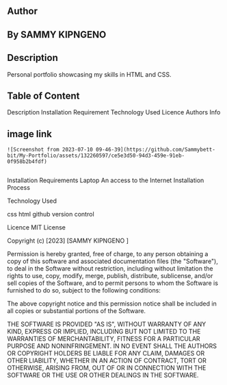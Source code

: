 ## Author
## By SAMMY KIPNGENO
## Description
Personal portfolio showcasing my skills in HTML and CSS.
## Table of Content
Description
Installation Requirement
Technology Used 
Licence
Authors Info


## image link

````
![Screenshot from 2023-07-10 09-46-39](https://github.com/Sammybett-bit/My-Portfolio/assets/132260597/ce5e3d50-94d3-459e-91eb-0f958b2b4fdf)


````

Installation Requirements
Laptop
An access to the Internet
Installation Process

Technology Used

css
html
github
version control

Licence
MIT License

Copyright (c) [2023] [SAMMY KIPNGENO ]

Permission is hereby granted, free of charge, to any person obtaining a copy
of this software and associated documentation files (the "Software"), to deal
in the Software without restriction, including without limitation the rights
to use, copy, modify, merge, publish, distribute, sublicense, and/or sell
copies of the Software, and to permit persons to whom the Software is
furnished to do so, subject to the following conditions:

The above copyright notice and this permission notice shall be included in all
copies or substantial portions of the Software.

THE SOFTWARE IS PROVIDED "AS IS", WITHOUT WARRANTY OF ANY KIND, EXPRESS OR
IMPLIED, INCLUDING BUT NOT LIMITED TO THE WARRANTIES OF MERCHANTABILITY,
FITNESS FOR A PARTICULAR PURPOSE AND NONINFRINGEMENT. IN NO EVENT SHALL THE
AUTHORS OR COPYRIGHT HOLDERS BE LIABLE FOR ANY CLAIM, DAMAGES OR OTHER
LIABILITY, WHETHER IN AN ACTION OF CONTRACT, TORT OR OTHERWISE, ARISING FROM,
OUT OF OR IN CONNECTION WITH THE SOFTWARE OR THE USE OR OTHER DEALINGS IN THE
SOFTWARE.